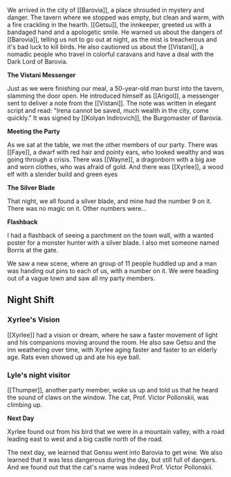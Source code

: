 We arrived in the city of [[Barovia]], a place shrouded in mystery and danger. The tavern where we stopped was empty, but clean and warm, with a fire crackling in the hearth. [[Getsu]], the innkeeper, greeted us with a bandaged hand and a apologetic smile. He warned us about the dangers of [[Barovia]], telling us not to go out at night, as the mist is treacherous and it's bad luck to kill birds. He also cautioned us about the [[Vistani]], a nomadic people who travel in colorful caravans and have a deal with the Dark Lord of Barovia.

**The Vistani Messenger**

Just as we were finishing our meal, a 50-year-old man burst into the tavern, slamming the door open. He introduced himself as [[Arigol]], a messenger sent to deliver a note from the [[Vistani]]. The note was written in elegant script and read: "Irena cannot be saved, much wealth in the city, come quickly." It was signed by [[Kolyan Indirovich]], the Burgomaster of Barovia.

**Meeting the Party**

As we sat at the table, we met the other members of our party. There was [[Faye]], a dwarf with red hair and pointy ears, who looked wealthy and was going through a crisis. There was [[Wayne]], a dragonborn with a big axe and worn clothes, who was afraid of gold. And there was [[Xyrlee]], a wood elf with a slender build and green eyes

**The Silver Blade**

That night, we all found a silver blade, and mine had the number 9 on it. There was no magic on it. Other numbers were...

**Flashback**

I had a flashback of seeing a parchment on the town wall, with a wanted poster for a monster hunter with a silver blade. I also met someone named Borris at the gate.

We saw a new scene, where an group of 11 people huddled up and a man was handing out pins to each of us, with a number on it. We were heading out of a vague town and saw all my party members.

## Night Shift
### **Xyrlee's Vision**

[[Xyrlee]] had a vision or dream, where he saw a faster movement of light and his companions moving around the room. He also saw Getsu and the inn weathering over time, with Xyrlee aging faster and faster to an elderly age. Rats even showed up and ate his eye ball.

### **Lyle's night visitor**
 [[Thumper]], another party member, woke us up and told us that he heard the sound of claws on the window. The cat, Prof. Victor Pollonskii, was climbing up.


**Next Day**

Xyrlee found out from his bird that we were in a mountain valley, with a road leading east to west and a big castle north of the road.

The next day, we learned that Gensu went into Barovia to get wine. We also learned that it was less dangerous during the day, but still full of dangers. And we found out that the cat's name was indeed Prof. Victor Pollonskii.



